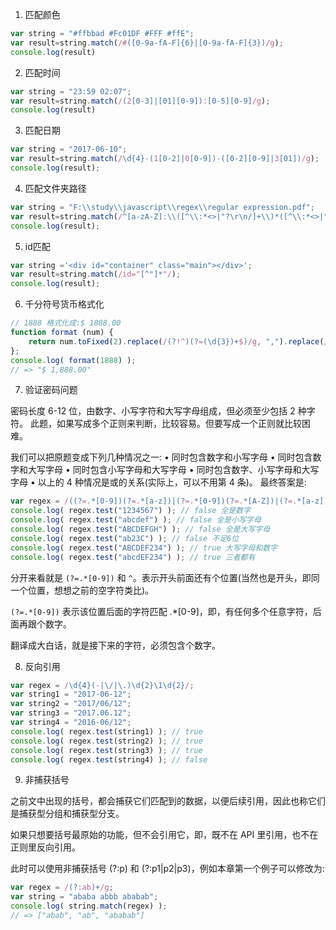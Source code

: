 1. 匹配颜色
```js
var string = "#ffbbad #Fc01DF #FFF #ffE";
var result=string.match(/#([0-9a-fA-F]{6}|[0-9a-fA-F]{3})/g);
console.log(result)
```
2. 匹配时间
```js
var string = "23:59 02:07";
var result=string.match(/(2[0-3]|[01][0-9]):[0-5][0-9]/g);
console.log(result)
```


3. 匹配日期
```js
var string = "2017-06-10";
var result=string.match(/\d{4}-(1[0-2]|0[0-9])-([0-2][0-9]|3[01])/g);
console.log(result);
```
4. 匹配文件夹路径
   
```js
var string = "F:\\study\\javascript\\regex\\regular expression.pdf";
var result=string.match(/^[a-zA-Z]:\\([^\\:*<>|"?\r\n/]+\\)*([^\\:*<>|"?\r\n/]+)?$/g);
console.log(result);
```


5. id匹配

```js
var string ='<div id="container" class="main"></div>';
var result=string.match(/id="[^"]*"/);
console.log(result);
```


6. 千分符号货币格式化
```js
// 1888 格式化成:$ 1888.00
function format (num) {
    return num.toFixed(2).replace(/(?!^)(?=(\d{3})+$)/g, ",").replace(/^/, "$$ ");
};
console.log( format(1888) );
// => "$ 1,888.00"
```

7. 验证密码问题

密码长度 6-12 位，由数字、小写字符和大写字母组成，但必须至少包括 2 种字符。
此题，如果写成多个正则来判断，比较容易。但要写成一个正则就比较困难。

我们可以把原题变成下列几种情况之一:
• 同时包含数字和小写字母
• 同时包含数字和大写字母
• 同时包含小写字母和大写字母
• 同时包含数字、小写字母和大写字母
• 以上的 4 种情况是或的关系(实际上，可以不用第 4 条)。
最终答案是:
```js
var regex = /((?=.*[0-9])(?=.*[a-z])|(?=.*[0-9])(?=.*[A-Z])|(?=.*[a-z])(?=.*[A- Z]))^[0-9A-Za-z]{6,12}$/;
console.log( regex.test("1234567") ); // false 全是数字
console.log( regex.test("abcdef") ); // false 全是小写字母
console.log( regex.test("ABCDEFGH") ); // false 全是大写字母 
console.log( regex.test("ab23C") ); // false 不足6位 
console.log( regex.test("ABCDEF234") ); // true 大写字母和数字 
console.log( regex.test("abcdEF234") ); // true 三者都有
```
分开来看就是 `(?=.*[0-9])` 和 `^`。表示开头前面还有个位置(当然也是开头，即同一个位置，想想之前的空字符类比)。

`(?=.*[0-9])` 表示该位置后面的字符匹配 .*[0-9]，即，有任何多个任意字符，后面再跟个数字。

翻译成大白话，就是接下来的字符，必须包含个数字。

8. 反向引用
```js
var regex = /\d{4}(-|\/|\.)\d{2}\1\d{2}/;
var string1 = "2017-06-12";
var string2 = "2017/06/12";
var string3 = "2017.06.12";
var string4 = "2016-06/12";
console.log( regex.test(string1) ); // true
console.log( regex.test(string2) ); // true
console.log( regex.test(string3) ); // true
console.log( regex.test(string4) ); // false
```

9. 非捕获括号

之前文中出现的括号，都会捕获它们匹配到的数据，以便后续引用，因此也称它们是捕获型分组和捕获型分支。

如果只想要括号最原始的功能，但不会引用它，即，既不在 API 里引用，也不在正则里反向引用。

此时可以使用非捕获括号 (?:p) 和 (?:p1|p2|p3)，例如本章第一个例子可以修改为:

```js
var regex = /(?:ab)+/g;
var string = "ababa abbb ababab";
console.log( string.match(regex) );
// => ["abab", "ab", "ababab"]
```